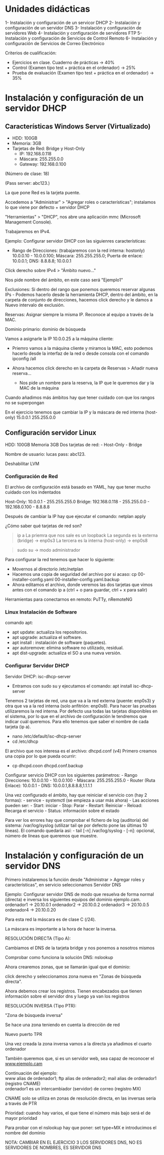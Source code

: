 # Unidades didácticas

1- Instalación y configuración de un servicor DHCP
2- Instalación y configuración de un servidor DNS
3- Instalación y configuración de servidores Web
4- Instalación y configuración de servidores FTP
5- Instalación y configuración de Servicios de Control Remoto
6- Instalación y configuración de Servicios de Correo Electrónico

Criterios de cualificación:
- Ejercicios en clase. Cuaderno de prácticas -> 40%
- Control (Examen tipo test + práctica en el ordenador) -> 25%
- Prueba de evaluación (Examen tipo test + práctica en el ordenador) -> 35%


# Instalación y configuración de un servidor DHCP

## Características Windows Server (Virtualizado)

- HDD: 100GB
- Memoria: 3GB
- Tarjetas de Red: Bridge y Host-Only 
    - IP: 192.168.0.118
    - Máscara: 255.255.0.0
    - Gateway: 192.168.0.100

(Número de clase: 18)

(Pass server: abc123.)

La que pone Red es la tarjeta puente.

Accedemos a "Administrar" > "Agregar roles o características"; instalamos lo que viene por defecto + servidor DHCP

"Herramientas" > "DHCP", nos abre una aplicación mmc (Microsoft Management Console).

Trabajaremos en IPv4.

Ejemplo: Configurar servidor DHCP con las siguienres características: 
- Rango de Direcciones: (trabajaremos con la red interna: hostonly) 10.0.0.10 - 10.0.0.100; Máscara: 255.255.255.0; Puerta de enlace: 10.0.0.1; DNS: 8.8.8.8; 10.0.0.1

Click derecho sobre IPv4 > "Ámbito nuevo..."

Nos pide nombre del ámbito, en este caso será "Ejemplo1"

Exclusiones: Si dentro del rango que ponemos queremos reservar algunas IPs 
    - Podemos hacerlo desde la herramienta DHCP, dentro del ámbito, en la carpeta de conjunto de direcciones, hacemos click derecho y le damos a Nuevo intervalo de exclusión.

Reservas: Asignar siempre la misma IP. Reconoce al equipo a través de la MAC.

Dominio primario: dominio de búsqueda

Vamos a asignarle la IP 10.0.0.25 a la máquina cliente:

- Priemro vamos a la máquina cliente y miramos la MAC, esto podemos hacerlo desde la interfaz de la red o desde consola con el comando ipconfig /all

- Ahora hacemos click derecho en la carpeta de Reservas > Añadir nueva reserva...
    - Nos pide un nombre para la reserva, la IP que le queremos dar y la MAC de la máquina

Cuando añadimos más ámbitos hay que tener cuidado con que los rangos no se superpongan

En el ejercicio tenemos que cambiar la IP y la máscara de red interna (host-only) 15.0.0.1 255.255.0.0


## Configuración servidor Linux

HDD: 100GB 
Memoria 3GB
Dos tarjetas de red:
    - Host-Only
    - Bridge

Nombre de usuario: lucas
pass: abc123.

Deshabilitar LVM

### Configuración de Red

El archivo de configuración está basado en YAML, hay que tener mucho cuidado con los indentados

Host-Only: 10.0.0.1 - 255.255.255.0
Bridge: 192.168.0.118 - 255.255.0.0 - 192.168.0.100 - 8.8.8.8

Después de cambiar la IP hay que ejecutar el comando: netplan apply

¿Cómo saber qué tarjetas de red son?
> ip a
La priemra que nos sale es un loopback
La segunda es la externa (bridge) -> enp0s3
La tercera es la interna (host-only) -> enp0s8

> sudo su -> modo administrador

Para configurar la red tenemos que hacer lo siguiente:
- Movernos al directorio /etc/netplan
- Hacemos una copia de seguridad del archivo por si acaso: cp 00-installer-config.yaml 00-installer-config.yaml.backup
- Ahora editamos el archivo, donde veremos las dos tarjetas que vimos antes con el comando ip a (ctrl + o para guardar, ctrl + x para salir)

Herramientas para conectarnos en remoto: PuTTy, nRemoteNG

### Linux Instalación de Software

comando apt:
- apt update: actualiza los repositorios.
- apt upgrade: actualiza el software.
- apt install <paqueteSoftware>: instalación de software (paquetes).
- apr autoremove: elimina software no utilizado, residual.
- apt dist-upgrade: actualiza el SO a una nueva versión.

### Configurar Servidor DHCP

Servidor DHCP: isc-dhcp-server

- Entramos con sudo su y ejecutamos el comando: apt install isc-dhcp-server

Tenemos 2 tarjetas de red, una que va a la red externa (puente: enp0s3) y otra que va a la red interna (solo anfitrión: enp0s8). Para hacer las pruebas utilizaremos la red interna.
Por defecto usa todas las tarjetas disponibles en el sistema, por lo que en el archivo de configuración le tendremos que indicar cuál queremos. Para ello tenemos que saber el nombre de cada tarjeta (ip a).

- nano /etc/default/isc-dhcp-server
- cd /etc/dhcp

El archivo que nos interesa es el archivo: dhcpd.conf (v4)
Primero creamos una copia por lo que pueda ocurrir:
- cp dhcpd.coon dhcpd.conf.backup

Configurar servicio DHCP con los siguientes parámetros:
    - Rango Direcciones: 10.0.0.10 - 10.0.0.100
    - Máscara: 255.255.255.0
    - Router (Ruta Enlace): 10.0.0.1
    - DNS: 10.0.0.1,8.8.8.8,1.1.1.1

Una vez configurado el ámbito, hay que reiniciar el servicio con (hay 2 formas):
    - service <nombreServicio> <accion>
    - systemctl (se empieza a usar más ahora) <accion> <nombreServicio>
    - Las acciones pueden ser:
        - Start: iniciar
        - Stop: Parar
        - Restart: Reiniciar
        - Reload: Recarga el servicio
        - Status: información sobre el estado

Para ver los errores hay que comprobar el fichero de log (auditoría) del sistema: /var/log/syslog (utilizar tail qe por defecto pone las últimas 10 líneas). El comando quedaría así:
    - tail [-n] /var/log/syslog
        - [-n]: opcional, número de líneas que queremos que muestre.

# Instalación y configuración de un servidor DNS

Primero instalaremos la función desde "Administrar > Agregar roles y características", en servicio seleccionamos Servidor DNS

Ejemplo:
Configurar servidor DNS de modo que resuelva de forma normal (directa) e inversa los siguientes equipos del dominio ejemplo.cam.
ordenador1 -> 20.10.0.1
ordenador2 -> 20.10.0.2
ordenador3 -> 20.10.0.5
ordenador4 -> 20.10.0.20

Para esta red la máscara es de clase C (/24).

La máscara es importante a la hora de hacer la inversa.

RESOLUCIÓN DIRECTA (Tipo A):

Cambiamos el DNS de la tarjeta bridge y nos ponemos a nosotros mismos

Comprobar como funciona la solución DNS: nslookup

Ahora crearemos zonas, que se llamarán igual que el dominio:

click derecho y seleccionamos zona nueva en "Zonas de búsqueda directa".

Ahora debemos crear los registros. Tienen encabezados que tienen información sobre el servidor dns y luego ya van los registros

RESOLUCIÓN INVERSA (Tipo PTR):

"Zona de búsqueda inversa"

Se hace una zona teniendo en cuenta la dirección de red

Nuevo puerto TPR

Una vez creada la zona inversa vamos a la directa ya añadimos el cuarto ordenador


También queremos que, si es un servidor web, sea capaz de reconocer el www.ejemplo.cam

Continuación del ejemplo:  
www alias de ordenador1; ftp alias de ordenador2; mail alias de ordenador1 (registro CNAME)    
ordenador1 es un intercambiador (servidor) de correo (registro MX)

CNAME solo se utiliza en zonas de resolución directa, en las inversas sería a través de PTR

Prioridad: cuando hay varios, el que tiene el número más bajo será el de mayor prioridad

Para probar con el nslookup hay que poner: set type=MX e introducimos el nombre del dominio


NOTA: CAMBIAR EN EL EJERCICIO 3 LOS SERVIDORES DNS, NO ES SERVIDORES DE NOMBRES, ES SERVIDOR DNS